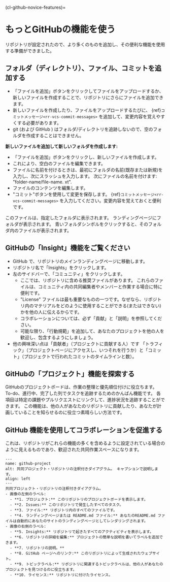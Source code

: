 (cl-github-novice-features)=
# もっとGitHubの機能を使う

リポジトリが設定されたので、より多くのものを追加し、その便利な機能を使用する準備ができました。

## フォルダ（ディレクトリ）、ファイル、コミットを追加する

* 「ファイルを追加」ボタンをクリックしてファイルをアップロードするか、新しいファイルを作成することで、リポジトリにさらにファイルを追加できます。
* 新しいファイルを作成したり、ファイルをアップロードするたびに、 {ref}`コミットメッセージ<rr-vcs-commit-messages>` を追加して、変更内容を覚えやすくする必要があります。
* git (および GitHub ) はフォルダ/ディレクトリを追跡しないので、空のフォルダを作成することはできません。


**新しいファイルを追加して新しいフォルダを作成します:**

* 「ファイルを追加」ボタンをクリックし、新しいファイルを作成します。
* これにより、空白のファイルを編集できます。
* ファイルに名前を付けるときは、最初にフォルダの名前(既存または新規)を入力し、次にスラッシュを入力します。 次にファイルの名前を付けます: "folder-name/file-name. xt".
* ファイルのコンテンツを編集します。
* "コミット"ボタンを使用して変更を保存します。 {ref}`コミットメッセージ<rr-vcs-commit-messages>` を入力してください。変更内容を覚えておくと便利です。

このファイルは、指定したフォルダに表示されます。 ランディングページにフォルダが表示されます。 青いフォルダシンボルをクリックすると、そのフォルダ内のファイルが表示されます。

## GitHubの「Insight」機能をご覧ください

* GitHub で、リポジトリのメインランディングページに移動します。
* リポジトリ名で「Insights」をクリックします。
* 左のサイドバーで、「コミュニティ」をクリックします。
  * ここでは、リポジトリに含める推奨ファイルがあります。 これらのファイルは、コミュニティ内の共同編集者やメンバーと作業する場合に特に便利です。
  * "License" ファイルは最も重要なものの一つです。なぜなら、リポジトリ内のマテリアルをどのように使用することができる(またはできない)かを他の人に伝えるからです。
  * コラボレーションについては、必ず「貢献」と「説明」を参照してください。
  * 可能な限り、「行動規範」を追加して、あなたのプロジェクトを他の人を歓迎し、包含するようにしましょう。
* 他の興味深い点は「貢献者」（プロジェクトに貢献する人）です 「トラフィック」（プロジェクトページにアクセスし、いつそれを行うか）と「コミット」（プロジェクトで行われたコミットのタイムラインと数）。

## GitHubの「プロジェクト」機能を探索する
GitHubのプロジェクトボードは、作業の整理と優先順位付けに役立ちます。 To-do、進行中、完了した列でタスクを追跡するためのかんばん機能です。 各項目は特定の課題やプルリクエストにリンクして、進捗状況を追跡することができます。 この機能は、他の人があなたのリポジトリに貢献したり、あなたが計画していることを知らせるのに役立つ素晴らしい方法です。


## GitHub 機能を使用してコラボレーションを促進する
これは、リポジトリがこれらの機能の多くを含めるように設定されている場合のように見えるものであり、歓迎された共同作業スペースになります。

```{figure} ../../figures/github-project.jpg
---
name: github-project
alt: 共同プロジェクト・リポジトリの注釈付きダイアグラム。 キャプションで説明します。
align: left
---
共同プロジェクト・リポジトリの注釈付きダイアグラム。
- 画像の左側のラベル:
  - **1. プロジェクト:** このリポジトリのプロジェクトボードを表示します。
  - **2. Issues:** このリポジトリで発生したすべてのタスク。
  - **3. ファイル:** リポジトリ内のすべてのファイルです。
  - **4. ランディングページまたは README.md ファイル:** あなたのREADME.md ファイルは自動的にあなたのサイトのランディングページとしてレンダリングされます。
- 画像の右側のラベル:
  - **5. Insights:** リポジトリで起きたすべてのアクティビティを表示します。 
  - **6. リポジトリの詳細を編集:** プロジェクトの簡単な説明を書いてラベルを追加できます。
  - **7. リポジトリの説明。**
  - **8. GitHub ページへのリンク:** このリポジトリによって生成されたウェブサイト。
  - **9. トピックラベル:** リポジトリに関連するトピックラベルは、他の人があなたのプロジェクトを見つけるのに役立ちます。
  - **10. ライセンス:** リポジトリに付けたライセンス。
```

